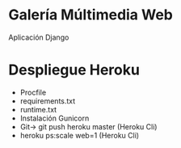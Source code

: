 # Galería Múltimedia Web

Aplicación Django

# Despliegue Heroku

- Procfile
- requirements.txt
- runtime.txt
- Instalación Gunicorn
- Git-> git push heroku master (Heroku Cli)
- heroku ps:scale web=1 (Heroku Cli) 
